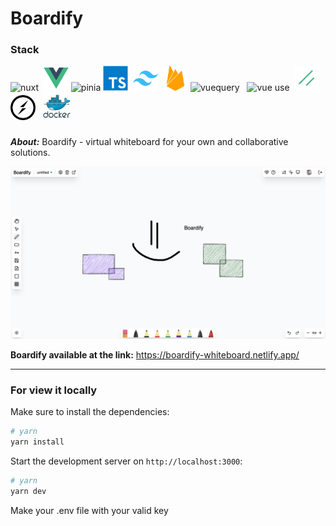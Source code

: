 # Boardify

### Stack
<div>
<img src="https://seeklogo.com/images/N/nuxt-logo-1CCC5F38FD-seeklogo.com.png" title="nuxt" alt="nuxt" width="45" height="35"/>&nbsp;
<img src="https://github.com/devicons/devicon/blob/master/icons/vuejs/vuejs-original.svg" title="vue" alt="vue" width="40" height="40"/>
<img src="https://pinia.vuejs.org/logo.svg" title="pinia" alt="pinia" width="40" height="40"/>
<img src="https://github.com/devicons/devicon/blob/master/icons/typescript/typescript-original.svg" title="ts" alt="ts" width="40" height="40"/>&nbsp;
<img src="https://github.com/devicons/devicon/blob/master/icons/tailwindcss/tailwindcss-original.svg" title="tailwind" alt="tailwind" width="40" height="40"/>&nbsp;
<img src="https://github.com/devicons/devicon/blob/master/icons/firebase/firebase-plain.svg" title="firebase" alt="firebase" width="40" height="40"/>
<img src="https://vue-query-next-gen.vercel.app/vue-query.png" title="vuequery" alt="vuequery" width="40" height="40"/>&nbsp;&nbsp;
<img src="https://seeklogo.com/images/V/vueuse-logo-C7294BFD15-seeklogo.com.png" title="vue use" alt="vue use" width="30" height="35"/>&nbsp;
<img src="/public/img/shadcn-logo.png" title="shadcn" alt="shadcn" width="40" height="40"/>&nbsp;
<img src="https://github.com/devicons/devicon/blob/master/icons/socketio/socketio-original.svg" title="socketio" alt="soketio" width="40" height="40"/>&nbsp;&nbsp;
<img src="https://github.com/devicons/devicon/blob/master/icons/docker/docker-original-wordmark.svg" title="docker" alt="docker" width="44" height="44"/>&nbsp;

###
___About:___ 
Boardify - virtual whiteboard for your own and collaborative solutions.

<img src="/public/about/boardify.png" title="index" alt="index" />
</div>


**Boardify available at the link:** https://boardify-whiteboard.netlify.app/

---

### For view it locally

Make sure to install the dependencies:

```bash
# yarn
yarn install
```

Start the development server on `http://localhost:3000`:

```bash
# yarn
yarn dev
```

Make your .env file with your valid key

